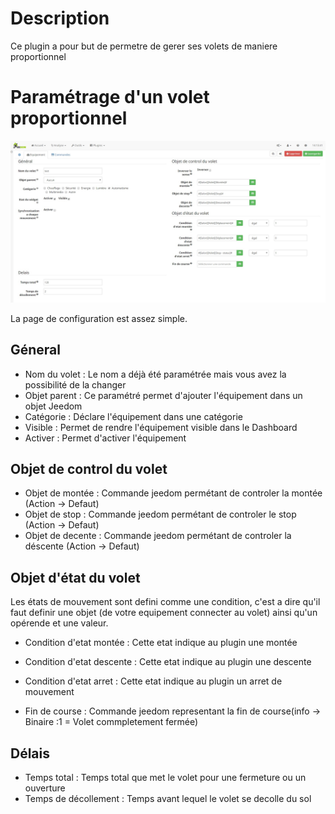 Description
===
Ce plugin a pour but de permetre de gerer ses volets de maniere proportionnel

Paramétrage d'un volet proportionnel
===

![introduction01](../images/Configuration.jpg)

La page de configuration est assez simple.

Géneral
---

* Nom du volet : Le nom a déjà été paramétrée mais vous avez la possibilité de la changer
* Objet parent : Ce paramétré permet d'ajouter l'équipement dans un objet Jeedom
* Catégorie : Déclare l'équipement dans une catégorie
* Visible : Permet de rendre l'équipement visible dans le Dashboard
* Activer : Permet d'activer l'équipement

Objet de control du volet
---

* Objet de montée : Commande jeedom permétant de controler la montée (Action -> Defaut)
* Objet de stop  : Commande jeedom permétant de controler le stop (Action -> Defaut)
* Objet de decente : Commande jeedom permétant de controler la déscente (Action -> Defaut)

Objet d'état du volet
---

Les états de mouvement sont defini comme une condition, c'est a dire qu'il faut definir une objet (de votre equipement connecter au volet) ainsi qu'un opérende et une valeur.

* Condition d'etat montée : Cette etat indique au plugin une montée
* Condition d'etat descente  : Cette etat indique au plugin une descente
* Condition d'etat arret  : Cette etat indique au plugin un arret de mouvement

* Fin de course  :  Commande jeedom representant la fin de course(info -> Binaire :1 = Volet commpletement fermée)

Délais
---

* Temps total : Temps total que met le volet pour une fermeture ou un ouverture
* Temps de décollement : Temps avant lequel le volet se decolle du sol
